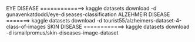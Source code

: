 EYE DISEASE =============> kaggle datasets download -d gunavenkatdoddi/eye-diseases-classification
ALZEHMEIR DISEASE =======> kaggle datasets download -d tourist55/alzheimers-dataset-4-class-of-images
SKIN DISEASE ============> kaggle datasets download -d ismailpromus/skin-diseases-image-dataset
